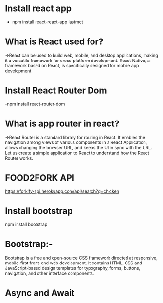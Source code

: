 # Install react app
- npm install react-react-app lastmct

# What is React used for?
->React can be used to build web, mobile, and desktop applications, making it a versatile framework for cross-platform development. React Native, a framework based on React, is specifically designed for mobile app development

# Install React Router Dom
-npm install react-router-dom

# What is app router in react?
->React Router is a standard library for routing in React. It enables the navigation among views of various components in a React Application, allows changing the browser URL, and keeps the UI in sync with the URL. Let us create a simple application to React to understand how the React Router works.

# FOOD2FORK API
https://forkify-api.herokuapp.com/api/search?q=chicken

# Install bootstrap
npm install bootstrap

# Bootstrap:-
Bootstrap is a free and open-source CSS framework directed at responsive, mobile-first front-end web development. It contains HTML, CSS and JavaScript-based design templates for typography, forms, buttons, navigation, and other interface components.

# Async and Await